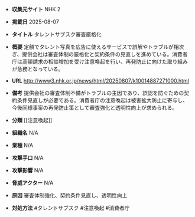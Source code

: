 - **収集元サイト**
NHK 2

- **掲載日**
2025-08-07

- **タイトル**
タレントサブスク審査厳格化

- **概要**
定額でタレント写真を広告に使えるサービスで誤解やトラブルが相次ぎ、提供会社は審査体制の厳格化と契約条件の見直しを進めている。消費者庁は高額請求の相談増加を受け注意喚起を行い、再発防止に向けた取り組みが急務となっている。

- **URL**
http://www3.nhk.or.jp/news/html/20250807/k10014887271000.html

- **備考**
提供会社の審査体制不備がトラブルの主因であり、誤認を防ぐための契約条件見直しが必要である。消費者庁の注意喚起は被害拡大防止に寄与し、今後同様事案の再発防止策として審査強化と透明性向上が求められる。

- **分類**
[[注意喚起]]

- **組織名**
N/A

- **業種**
N/A

- **攻撃手口**
N/A

- **攻撃影響**
N/A

- **脅威アクター**
N/A

- **原因**
審査体制強化、契約条件見直し、透明性向上

- **対処方法**
#タレントサブスク #注意喚起 #消費者庁
